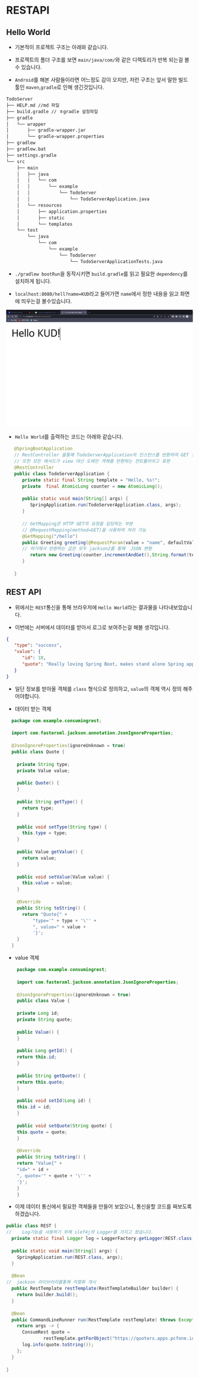 # RESTAPI

## Hello World

- 기본적이 프로젝트 구조는 아래와 같습니다.

- 프로젝트의 폴더 구조를 보면 `main/java/com/`와 같은 디렉토리가 반복 되는걸 볼수 있습니다.

- `Android`를 해본 사람들이라면 어느정도 감이 오지만, 저런 구조는 앞서 말한 빌드 툴인 `maven`,`gradle`로 인해 생긴것입니다.

```bash
TodoServer
├── HELP.md //md 파일
├── build.gradle // ㅎgradle 설정파일
├── gradle
│   └── wrapper
│       ├── gradle-wrapper.jar
│       └── gradle-wrapper.properties
├── gradlew
├── gradlew.bat
├── settings.gradle
└── src
    ├── main
    │   ├── java
    │   │   └── com
    │   │       └── example
    │   │           └── TodoServer
    │   │               └── TodoServerApplication.java
    │   └── resources
    │       ├── application.properties
    │       ├── static
    │       └── templates
    └── test
        └── java
            └── com
                └── example
                    └── TodoServer
                        └── TodoServerApplicationTests.java

```

- `./gradlew bootRun`을 동작시키면 `build.gradle`를 읽고 필요한 `dependency`를 설치하게 됩니다.

- `localhost:8080/hell?name=KUD`라고 들어가면 `name`에서 정한 내용을 읽고 화면에 띄우는걸 볼수있습니다.

![2](./imgs/2.png)

- `Hello World`를 출력하는 코드는 아래와 같습니다. 

```java
   @SpringBootApplication 
   // RestController 을통해 TodoServerApplication의 인스턴스를 반환하여 GET 요청을 처리
   // 또한 모든 메서드가 view 대신 도메인 객체를 반환하는 컨트롤러라고 표현
   @RestController 
   public class TodoServerApplication {
      private static final String template = "Hello, %s!";
      private  final AtomicLong counter = new AtomicLong();

      public static void main(String[] args) {
         SpringApplication.run(TodoServerApplication.class, args);
      }

      // GetMapping은 HTTP GET의 요청을 담당하는 부분
      // @RequestMapping(method=GET)을 사용하여 처리 가능
      @GetMapping("/hello")
      public Greeting greeting(@RequestParam(value = "name", defaultValue = "World") String name) {
      // 여기에서 반환하는 값은 모두 jackson2를 통해  JSON 변환  
         return new Greeting(counter.incrementAndGet(),String.format(template,name));
      }

   }
```
  
## REST API
- 위에서는 `REST`통신을 통해 브라우저에 `Hello World`라는 결과물을 나타내보았습니다.

- 이번에는 서버에서 데이터를 받아서  로그로 보여주는걸 해볼 생각입니다.

```json
{
   "type": "success",
   "value": {
      "id": 10,
      "quote": "Really loving Spring Boot, makes stand alone Spring apps easy."
   }
}
```

- 일단 정보를 받아올 객체를 `class` 형식으로 정의하고, `value`의 객체 역시 정의 해주어야합니다.

- 데이터 받는 객체
```java
  package com.example.consumingrest;
  
  import com.fasterxml.jackson.annotation.JsonIgnoreProperties;
  
  @JsonIgnoreProperties(ignoreUnknown = true)
  public class Quote {
  
    private String type;
    private Value value;
  
    public Quote() {
    }
  
    public String getType() {
      return type;
    }
  
    public void setType(String type) {
      this.type = type;
    }
  
    public Value getValue() {
      return value;
    }
  
    public void setValue(Value value) {
      this.value = value;
    }
  
    @Override
    public String toString() {
      return "Quote{" +
          "type='" + type + '\'' +
          ", value=" + value +
          '}';
    }
  }
```

- value 객체
```java
    package com.example.consumingrest;
    
    import com.fasterxml.jackson.annotation.JsonIgnoreProperties;
    
    @JsonIgnoreProperties(ignoreUnknown = true)
    public class Value {
    
    private Long id;
    private String quote;
    
    public Value() {
    }
    
    public Long getId() {
    return this.id;
    }
    
    public String getQuote() {
    return this.quote;
    }
    
    public void setId(Long id) {
    this.id = id;
    }
    
    public void setQuote(String quote) {
    this.quote = quote;
    }
    
    @Override
    public String toString() {
    return "Value{" +
    "id=" + id +
    ", quote='" + quote + '\'' +
    '}';
    }
    }
```

- 이제 데이터 통신에서 필요한 객체들을 만들어 보았으니, 통신을할 코드를 짜보도록하겠습니다.

```java
public class REST {
//    Log기능을 사용하기 위해 slef4j의 Logger를 가지고 왔습니다.
  private static final Logger log = LoggerFactory.getLogger(REST.class);

  public static void main(String[] args) {
    SpringApplication.run(REST.class, args);
  }

  @Bean
//  jackson 라이브러리를통해 직렬화 개시
  public RestTemplate restTemplate(RestTemplateBuilder builder) {
    return builder.build();
  }

  @Bean
  public CommandLineRunner run(RestTemplate restTemplate) throws Exception {
    return args -> {
      ConsumRest quote =
              restTemplate.getForObject("https://quoters.apps.pcfone.io/api/random", ConsumRest.class);
      log.info(quote.toString());
    };
  }

}
```

